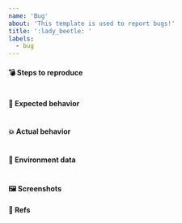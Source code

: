 ```yaml
---
name: 'Bug'
about: 'This template is used to report bugs!'
title: ':lady_beetle: '
labels:
  - bug
---
```

<!--
This bug report is ony for content provided in this repository!

- Make sure you're able to reproduce the error in the latest version of this package.
- Search of already existing issues.
- Refer to the known issues and FAQ section.
-->

#### :bomb: Steps to reproduce

```bash

```

#### :rocket: Expected behavior

```bash

```

#### :boom: Actual behavior

```bash

```

#### :notebook: Environment data

<!-- You can add additional environment data here--->

```bash

```

#### :framed_picture: Screenshots

<!-- Paste your screenshots here. -->

#### :bookmark: Refs

<!-- A place for additional references to other issues and PRs -->
